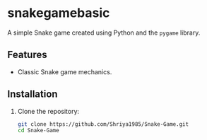 # snakegamebasic
A simple Snake game created using Python and the `pygame` library.

## Features
- Classic Snake game mechanics.

## Installation

1. Clone the repository:
   ```bash
   git clone https://github.com/Shriya1985/Snake-Game.git
   cd Snake-Game
